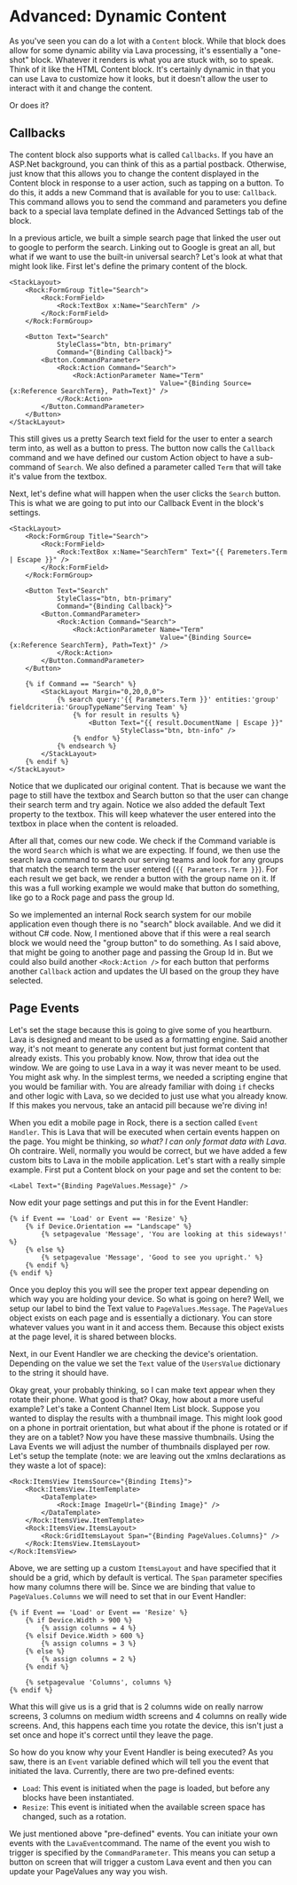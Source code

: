 # Advanced: Dynamic Content

As you've seen you can do a lot with a `Content` block. While that block does allow for some dynamic ability via Lava processing, it's essentially a "one-shot" block. Whatever it renders is what you are stuck with, so to speak. Think of it like the HTML Content block. It's certainly dynamic in that you can use Lava to customize how it looks, but it doesn't allow the user to interact with it and change the content.

Or does it?

## Callbacks

The content block also supports what is called `Callbacks`. If you have an ASP.Net background, you can think of this as a partial postback. Otherwise, just know that this allows you to change the content displayed in the Content block in response to a user action, such as tapping on a button. To do this, it adds a new Command that is available for you to use: `Callback`. This command allows you to send the command and parameters you define back to a special lava template defined in the Advanced Settings tab of the block.

In a previous article, we built a simple search page that linked the user out to google to perform the search. Linking out to Google is great an all, but what if we want to use the built-in universal search? Let's look at what that might look like. First let's define the primary content of the block.

```markup
<StackLayout>
    <Rock:FormGroup Title="Search">
        <Rock:FormField>
            <Rock:TextBox x:Name="SearchTerm" />
        </Rock:FormField>
    </Rock:FormGroup>

    <Button Text="Search"
            StyleClass="btn, btn-primary"
            Command="{Binding Callback}">
        <Button.CommandParameter>
            <Rock:Action Command="Search">
                <Rock:ActionParameter Name="Term"
                                      Value="{Binding Source={x:Reference SearchTerm}, Path=Text}" />
            </Rock:Action>
        </Button.CommandParameter>
    </Button>
</StackLayout>
```

This still gives us a pretty Search text field for the user to enter a search term into, as well as a button to press. The button now calls the `Callback` command and we have defined our custom Action object to have a sub-command of `Search`. We also defined a parameter called `Term` that will take it's value from the textbox.

Next, let's define what will happen when the user clicks the `Search` button. This is what we are going to put into our Callback Event in the block's settings.

```markup
<StackLayout>
    <Rock:FormGroup Title="Search">
        <Rock:FormField>
            <Rock:TextBox x:Name="SearchTerm" Text="{{ Paremeters.Term | Escape }}" />
        </Rock:FormField>
    </Rock:FormGroup>

    <Button Text="Search"
            StyleClass="btn, btn-primary"
            Command="{Binding Callback}">
        <Button.CommandParameter>
            <Rock:Action Command="Search">
                <Rock:ActionParameter Name="Term"
                                      Value="{Binding Source={x:Reference SearchTerm}, Path=Text}" />
            </Rock:Action>
        </Button.CommandParameter>
    </Button>

    {% if Command == "Search" %}
        <StackLayout Margin="0,20,0,0">
            {% search query:'{{ Parameters.Term }}' entities:'group' fieldcriteria:'GroupTypeName^Serving Team' %}
                {% for result in results %}
                    <Button Text="{{ result.DocumentName | Escape }}"
                            StyleClass="btn, btn-info" />
                {% endfor %}
            {% endsearch %}
        </StackLayout>
    {% endif %}
</StackLayout>
```

Notice that we duplicated our original content. That is because we want the page to still have the textbox and Search button so that the user can change their search term and try again. Notice we also added the default Text property to the textbox. This will keep whatever the user entered into the textbox in place when the content is reloaded.

After all that, comes our new code. We check if the Command variable is the word `Search` which is what we are expecting. If found, we then use the search lava command to search our serving teams and look for any groups that match the search term the user entered \(`{{ Parameters.Term }}`\). For each result we get back, we render a button with the group name on it. If this was a full working example we would make that button do something, like go to a Rock page and pass the group Id.

So we implemented an internal Rock search system for our mobile application even though there is no "search" block available. And we did it without C\# code. Now, I mentioned above that if this were a real search block we would need the "group button" to do something. As I said above, that might be going to another page and passing the Group Id in. But we could also build another `<Rock:Action />` for each button that performs another `Callback` action and updates the UI based on the group they have selected.

## Page Events

Let's set the stage because this is going to give some of you heartburn. Lava is designed and meant to be used as a formatting engine. Said another way, it's not meant to generate any content but just format content that already exists. This you probably know. Now, throw that idea out the window. We are going to use Lava in a way it was never meant to be used. You might ask why. In the simplest terms, we needed a scripting engine that you would be familiar with. You are already familiar with doing `if` checks and other logic with Lava, so we decided to just use what you already know. If this makes you nervous, take an antacid pill because we're diving in!

When you edit a mobile page in Rock, there is a section called `Event Handler`. This is Lava that will be executed when certain events happen on the page. You might be thinking, _so what? I can only format data with Lava_. Oh contraire. Well, normally you would be correct, but we have added a few custom bits to Lava in the mobile application. Let's start with a really simple example. First put a Content block on your page and set the content to be:

```markup
<Label Text="{Binding PageValues.Message}" />
```

Now edit your page settings and put this in for the Event Handler:

```text
{% if Event == 'Load' or Event == 'Resize' %}
    {% if Device.Orientation == "Landscape" %}
        {% setpagevalue 'Message', 'You are looking at this sideways!' %}
    {% else %}
        {% setpagevalue 'Message', 'Good to see you upright.' %}
    {% endif %}
{% endif %}
```

Once you deploy this you will see the proper text appear depending on which way you are holding your device. So what is going on here? Well, we setup our label to bind the Text value to `PageValues.Message`. The `PageValues` object exists on each page and is essentially a dictionary. You can store whatever values you want in it and access them. Because this object exists at the page level, it is shared between blocks.

Next, in our Event Handler we are checking the device's orientation. Depending on the value we set the `Text` value of the `UsersValue` dictionary to the string it should have.

Okay great, your probably thinking, so I can make text appear when they rotate their phone. What good is that? Okay, how about a more useful example? Let's take a Content Channel Item List block. Suppose you wanted to display the results with a thumbnail image. This might look good on a phone in portrait orientation, but what about if the phone is rotated or if they are on a tablet? Now you have these massive thumbnails. Using the Lava Events we will adjust the number of thumbnails displayed per row. Let's setup the template \(note: we are leaving out the xmlns declarations as they waste a lot of space\):

```markup
<Rock:ItemsView ItemsSource="{Binding Items}">
    <Rock:ItemsView.ItemTemplate>
        <DataTemplate>
            <Rock:Image ImageUrl="{Binding Image}" />
        </DataTemplate>
    </Rock:ItemsView.ItemTemplate>
    <Rock:ItemsView.ItemsLayout>
        <Rock:GridItemsLayout Span="{Binding PageValues.Columns}" />
    </Rock:ItemsView.ItemsLayout>
</Rock:ItemsView>
```

Above, we are setting up a custom `ItemsLayout` and have specified that it should be a grid, which by default is vertical. The `Span` parameter specifies how many columns there will be. Since we are binding that value to `PageValues.Columns` we will need to set that in our Event Handler:

```text
{% if Event == 'Load' or Event == 'Resize' %}
    {% if Device.Width > 900 %}
        {% assign columns = 4 %}
    {% elsif Device.Width > 600 %}
        {% assign columns = 3 %}
    {% else %}
        {% assign columns = 2 %}
    {% endif %}

    {% setpagevalue 'Columns', columns %}
{% endif %}
```

What this will give us is a grid that is 2 columns wide on really narrow screens, 3 columns on medium width screens and 4 columns on really wide screens. And, this happens each time you rotate the device, this isn't just a set once and hope it's correct until they leave the page.

So how do you know why your Event Handler is being executed? As you saw, there is an `Event` variable defined which will tell you the event that initiated the lava. Currently, there are two pre-defined events:

* `Load`: This event is initiated when the page is loaded, but before any blocks have been instantiated.
* `Resize`: This event is initiated when the available screen space has changed, such as a rotation.

We just mentioned above "pre-defined" events. You can initiate your own events with the `LavaEvent`command. The name of the event you wish to trigger is specified by the `CommandParameter`. This means you can setup a button on screen that will trigger a custom Lava event and then you can update your PageValues any way you wish.

